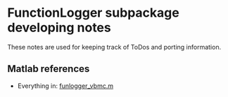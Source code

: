 # FunctionLogger subpackage developing notes

These notes are used for keeping track of ToDos and porting information.

## Matlab references
- Everything in: [funlogger_vbmc.m](https://github.com/acerbilab/vbmc/blob/master/misc/funlogger_vbmc.m)
